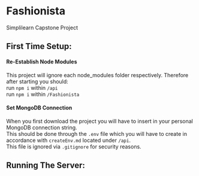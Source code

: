 # Fashionista
Simplilearn Capstone Project

## First Time Setup:

#### Re-Establish Node Modules
This project will ignore each node_modules folder respectively. Therefore after starting you should:  
run ```npm i``` within ```/api```  
run ```npm i``` within ```/Fashionista```  
  
#### Set MongoDB Connection
When you first download the project you will have to insert in your personal MongoDB connection string.  
This should be done through the ```.env``` file which you will have to create in accordance with ```createEnv.md``` located under ```/api```.    
This file is ignored via ```.gitignore``` for security reasons.

## Running The Server:


